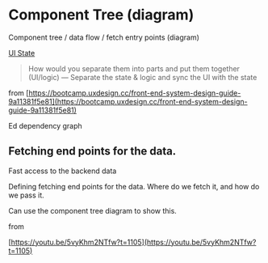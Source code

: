 # Component Tree (diagram)

Component tree / data flow / fetch entry points (diagram)

[UI State](Component%20Tree%20(diagram)%20fc0e1d00c06b4c2a827a2619eb6ba6eb/UI%20State%20009850bee2dc404fa69d50b2e03d163d.md)

> How would you separate them into parts and put them together (UI/logic) — Separate the state & logic and sync the UI with the state

from [https://bootcamp.uxdesign.cc/front-end-system-design-guide-9a11381f5e81](https://bootcamp.uxdesign.cc/front-end-system-design-guide-9a11381f5e81)

Ed dependency graph 

## Fetching end points for the data.

Fast access to the backend data

Defining fetching end points for the data. Where do we fetch it, and how do we pass it.

Can use the component tree diagram to show this. 

from 

[https://youtu.be/5vyKhm2NTfw?t=1105](https://youtu.be/5vyKhm2NTfw?t=1105)